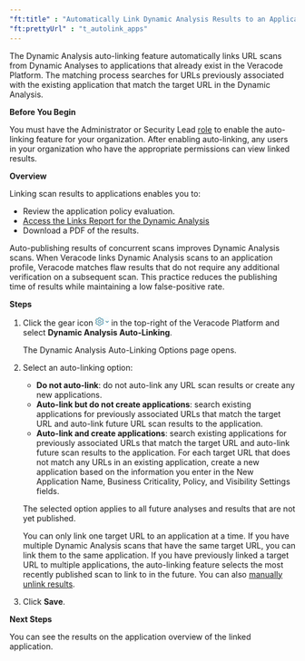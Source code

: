 ```yaml
---
"ft:title" : "Automatically Link Dynamic Analysis Results to an Application"
"ft:prettyUrl" : "t_autolink_apps"
---
```

The Dynamic Analysis auto-linking feature automatically links URL scans from Dynamic Analyses to applications that already exist in the Veracode Platform. The matching process searches for URLs previously associated with the existing application that match the target URL in the Dynamic Analysis.

<p font-size="13pt"><b>Before You Begin</b></p>

You must have the Administrator or Security Lead [role](https://docs.veracode.com/r/c_role_permissions) to enable the auto-linking feature for your organization. After enabling auto-linking, any users in your organization who have the appropriate permissions can view linked results.

<p font-size="13pt"><b>Overview</b></p>

Linking scan results to applications enables you to:

- Review the application policy evaluation.
- [Access the Links Report for the Dynamic Analysis](https://docs.veracode.com/r/t_view_DA_linksreport)
- Download a PDF of the results.

Auto-publishing results of concurrent scans improves Dynamic Analysis scans. When Veracode links Dynamic Analysis scans to an application profile, Veracode matches flaw results that do not require any additional verification on a subsequent scan. This practice reduces the publishing time of results while maintaining a low false-positive rate.

<p font-size="13pt"><b>Steps</b></p>

1.  Click the gear icon ![](../images/gear_icon_platform.png) in the top-right of the Veracode Platform and select **Dynamic Analysis Auto-Linking**.

    The Dynamic Analysis Auto-Linking Options page opens.

2.  Select an auto-linking option:

    - **Do not auto-link**: do not auto-link any URL scan results or create any new applications.
    - **Auto-link but do not create applications**: search existing applications for previously associated URLs that match the target URL and auto-link future URL scan results to the application.
    - **Auto-link and create applications**: search existing applications for previously associated URLs that match the target URL and auto-link future scan results to the application. For each target URL that does not match any URLs in an existing application, create a new application based on the information you enter in the New Application Name, Business Criticality, Policy, and Visibility Settings fields.

    The selected option applies to all future analyses and results that are not yet published.

    You can only link one target URL to an application at a time. If you have multiple Dynamic Analysis scans that have the same target URL, you can link them to the same application. If you have previously linked a target URL to multiple applications, the auto-linking feature selects the most recently published scan to link to in the future. You can also  [manually unlink results](https://docs.veracode.com/r/Unlink_Dynamic_Analysis_Results_from_an_Application).

3.  Click **Save**.

<p font-size="13pt"><b>Next Steps</b></p>

You can see the results on the application overview of the linked application.